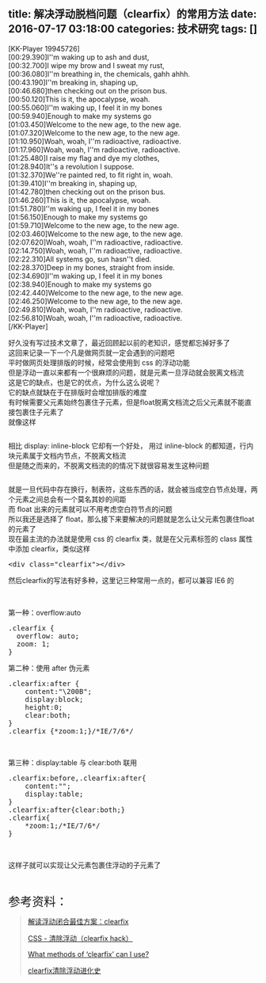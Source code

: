 title: 解决浮动脱档问题（clearfix）的常用方法
date: 2016-07-17 03:18:00
categories: 技术研究
tags: []
---
[KK-Player 19945726]<br />
[00:29.390]I''m waking up to ash and dust,<br />
[00:32.700]I wipe my brow and I sweat my rust,<br />
[00:36.080]I''m breathing in, the chemicals, gahh ahhh.<br />
[00:43.190]I''m breaking in, shaping up,<br />
[00:46.680]then checking out on the prison bus.<br />
[00:50.120]This is it, the apocalypse, woah.<br />
[00:55.060]I''m waking up, I feel it in my bones<br />
[00:59.940]Enough to make my systems go<br />
[01:03.450]Welcome to the new age, to the new age.<br />
[01:07.320]Welcome to the new age, to the new age.<br />
[01:10.950]Woah, woah, I''m radioactive, radioactive.<br />
[01:17.960]Woah, woah, I''m radioactive, radioactive.<br />
[01:25.480]I raise my flag and dye my clothes,<br />
[01:28.940]It''s a revolution I suppose.<br />
[01:32.370]We''re painted red, to fit right in, woah.<br />
[01:39.410]I''m breaking in, shaping up,<br />
[01:42.780]then checking out on the prison bus.<br />
[01:46.260]This is it, the apocalypse, woah.<br />
[01:51.780]I''m waking up, I feel it in my bones<br />
[01:56.150]Enough to make my systems go<br />
[01:59.710]Welcome to the new age, to the new age.<br />
[02:03.460]Welcome to the new age, to the new age.<br />
[02:07.620]Woah, woah, I''m radioactive, radioactive.<br />
[02:14.750]Woah, woah, I''m radioactive, radioactive.<br />
[02:22.310]All systems go, sun hasn''t died.<br />
[02:28.370]Deep in my bones, straight from inside.<br />
[02:34.690]I''m waking up, I feel it in my bones<br />
[02:38.940]Enough to make my systems go<br />
[02:42.440]Welcome to the new age, to the new age.<br />
[02:46.250]Welcome to the new age, to the new age.<br />
[02:49.810]Woah, woah, I''m radioactive, radioactive.<br />
[02:56.810]Woah, woah, I''m radioactive, radioactive.<br />
[/KK-Player]
<p>
	好久没有写过技术文章了，最近回顾起以前的老知识，感觉都忘掉好多了<br />
这回来记录一下一个凡是做网页就一定会遇到的问题吧<br />
平时做网页处理排版的时候，经常会使用到 css 的浮动功能<br />
但是浮动一直以来都有一个很麻烦的问题，就是元素一旦浮动就会脱离文档流<br />
这是它的缺点，也是它的优点，为什么这么说呢？<br />
它的缺点就缺在于在排版时会增加排版的难度<br />
有时候需要父元素始终包裹住子元素，但是float脱离文档流之后父元素就不能直接包裹住子元素了<br />
就像这样<!--more-->
</p>
<p>
	<img src="/usr/uploads/2016/07/2332444231.png" alt="" /> 
</p>
<p>
	相比 display: inline-block 它却有一个好处， 用过 inline-block 的都知道，行内块元素属于文档内节点，不脱离文档流<br />
但是随之而来的，不脱离文档流的的情况下就很容易发生这种问题
</p>
<p>
	<img src="/usr/uploads/2016/07/1505908375.jpg" alt="" /> 
</p>
<p>
	就是一旦代码中存在换行，制表符，这些东西的话，就会被当成空白节点处理，两个元素之间总会有一个莫名其妙的间距<br />
而 float 出来的元素就可以不用考虑空白符节点的问题<br />
所以我还是选择了 float，那么接下来要解决的问题就是怎么让父元素包裹住float的元素了<br />
现在最主流的办法就是使用 css 的 clearfix 类，就是在父元素标签的 class 属性中添加 clearfix，类似这样
</p>
<pre class="brush:html; toolbar:false;">&lt;div class="clearfix"&gt;&lt;/div&gt;</pre>
然后clearfix的写法有好多种，这里记三种常用一点的，都可以兼容 IE6 的
<p>
	<br />
</p>
<p>
	第一种：overflow:auto
</p>
<pre class="brush:css; toolbar:false;">.clearfix {
  overflow: auto;
  zoom: 1;
}</pre>
<p>
	第二种：使用 after 伪元素
</p>
<pre class="brush:css; toolbar:false;">.clearfix:after { 
    content:"\200B"; 
    display:block; 
    height:0; 
    clear:both; 
} 
.clearfix {*zoom:1;}/*IE/7/6*/</pre>
<p>
	<br />
</p>
<p>
	第三种：display:table 与 clear:both 联用
</p>
<pre class="brush:css; toolbar:false;">.clearfix:before,.clearfix:after{ 
    content:""; 
    display:table; 
} 
.clearfix:after{clear:both;} 
.clearfix{ 
    *zoom:1;/*IE/7/6*/
}</pre>
<p>
	<br />
</p>
<p>
	这样子就可以实现让父元素包裹住浮动的子元素了
</p>
<p>
	<br />
</p>
<p>
	<span style="font-size:24px;">参考资料：</span> 
</p>
<blockquote>
	<p>
		<a href="http://www.daqianduan.com/3606.html">解读浮动闭合最佳方案：clearfix</a> 
	</p>
	<p>
		<a href="http://zh.learnlayout.com/clearfix.html">CSS - 清除浮动（clearfix hack）</a> 
	</p>
	<p>
		<a href="http://stackoverflow.com/questions/211383/what-methods-of-clearfix-can-i-use" target="_blank">What methods of ‘clearfix’ can I use?</a> 
	</p>
	<p>
		<a href="http://www.admin10000.com/document/6259.html" target="_blank">clearfix清除浮动进化史</a> 
	</p>
</blockquote>